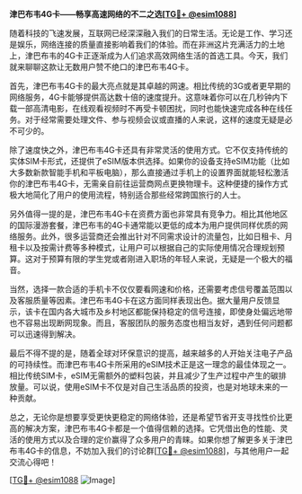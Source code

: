 **津巴布韦4G卡——畅享高速网络的不二之选[[TG💪+ @esim1088](https://t.me/s/esim1088)]**

随着科技的飞速发展，互联网已经深深融入我们的日常生活。无论是工作、学习还是娱乐，网络连接的质量直接影响着我们的体验。而在非洲这片充满活力的土地上，津巴布韦的4G卡正逐渐成为人们追求高效网络生活的首选工具。今天，我们就来聊聊这款让无数用户赞不绝口的津巴布韦4G卡。

首先，津巴布韦4G卡的最大亮点就是其卓越的网速。相比传统的3G或者更早期的网络服务，4G卡能够提供高达数十倍的速度提升。这意味着你可以在几秒钟内下载一部高清电影，在线观看视频时不再受卡顿困扰，同时也能快速完成各种在线任务。对于经常需要处理文件、参与视频会议或直播的人来说，这样的速度无疑是必不可少的。

除了速度快之外，津巴布韦4G卡还具有非常灵活的使用方式。它不仅支持传统的实体SIM卡形式，还提供了eSIM版本供选择。如果你的设备支持eSIM功能（比如大多数新款智能手机和平板电脑），那么直接通过手机上的设置界面就能轻松激活你的津巴布韦4G卡，无需亲自前往运营商网点更换物理卡。这种便捷的操作方式极大地简化了用户的使用流程，特别适合那些经常跨国旅行的人士。

另外值得一提的是，津巴布韦4G卡在资费方面也非常具有竞争力。相比其他地区的国际漫游套餐，津巴布韦的4G卡通常能以更低的成本为用户提供同样优质的网络服务。此外，很多运营商还会推出针对不同需求设计的流量包，比如日租卡、月租卡以及按需计费等多种模式，让用户可以根据自己的实际使用情况合理规划预算。这对于预算有限的学生党或者刚进入职场的年轻人来说，无疑是一个极大的福音。

当然，选择一款合适的手机卡不仅仅要看网速和价格，还需要考虑信号覆盖范围以及客服质量等因素。津巴布韦4G卡在这方面同样表现出色。据大量用户反馈显示，该卡在国内各大城市及乡村地区都能保持稳定的信号连接，即使身处偏远地带也不容易出现断网现象。而且，客服团队的服务态度也相当友好，遇到任何问题都可以迅速得到解决。

最后不得不提的是，随着全球对环保意识的提高，越来越多的人开始关注电子产品的可持续性。而津巴布韦4G卡所采用的eSIM技术正是这一理念的最佳体现之一。相比传统SIM卡，eSIM无需额外的塑料包装，并且减少了生产过程中产生的碳排放量。可以说，使用eSIM卡不仅是对自己生活品质的投资，也是对地球未来的一种贡献。

总之，无论你是想要享受更快更稳定的网络体验，还是希望节省开支寻找性价比更高的解决方案，津巴布韦4G卡都是一个值得信赖的选择。它凭借出色的性能、灵活的使用方式以及合理的定价赢得了众多用户的青睐。如果你想了解更多关于津巴布韦4G卡的信息，不妨加入我们的讨论群[[TG💪+ @esim1088](https://t.me/s/esim1088)]，与其他用户一起交流心得吧！

[[TG💪+ @esim1088](https://t.me/s/esim1088) ![Image](https://i.postimg.cc/4NQfJmqS/Snipaste-2025-05-13-00-14-12.png)]